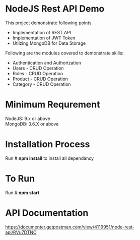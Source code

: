 # NodeJS Rest API Demo

This project demonstrate following points

- Implementation of REST API 
- Implementation of JWT Token
- Utlizing MongoDB for Data Storage 

Following are the modules covered to demonstrate skills:

- Authentication and Authorization 
- Users - CRUD Operation 
- Roles - CRUD Operation 
- Product - CRUD Operation
- Category - CRUD Operation

# Minimum Requrement

NodeJS: 9.x or above <br>
MongoDB: 3.6.X or above

# Installation Process

Run # <b>npm install</b> to install all dependancy 

# To Run 
Run # <b> npm start </b>

# API Documentation 

https://documenter.getpostman.com/view/4119951/node-rest-api/RVu7DTNC




